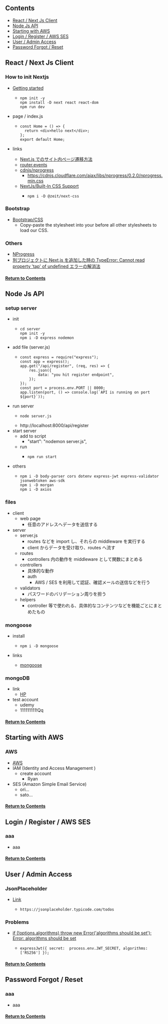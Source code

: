 <a id="contents"></a>

## Contents

- [React / Next Js Client](#sec02)
- [Node Js API](#sec03)
- [Starting with AWS](#sec04)
- [Login / Register / AWS SES](#sec05)
- [User / Admin Access](#sec06)
- [Password Forgot / Reset](#sec07)

<a id="#sec02"></a>

## React / Next Js Client

### How to init Nextjs

- [Getting started](https://nextjs.org/docs/getting-started)

  - ```
    npm init -y
    npm install -D next react react-dom
    npm run dev
    ```

- page / index.js

  - ```
    const Home = () => {
      return <div>hello next</div>;
    };
    export default Home;
    ```

- links
  - [Next.js でのサイト内ページ遷移方法](https://qiita.com/IYA_UFO/items/f13577bad7dd9ef1ae89)
  - [router.events](https://nextjs.org/docs/api-reference/next/router#routerevents)
  - [cdnjs/nprogress](https://cdnjs.com/libraries/nprogress)
    - https://cdnjs.cloudflare.com/ajax/libs/nprogress/0.2.0/nprogress.min.css
  - [NextJs/Built-In CSS Support](https://nextjs.org/docs/basic-features/built-in-css-support)
    - ```
      npm i -D @zeit/next-css
      ```

### Bootstrap

- [Bootstrap/CSS](https://getbootstrap.com/docs/5.0/getting-started/introduction/#css)
  - Copy-paste the stylesheet <link> into your <head> before all other stylesheets to load our CSS.

### Others

- [NProgress](https://www.npmjs.com/package/nprogress)
- [別プロジェクトに Next.js を追加した時の TypeError: Cannot read property 'tap' of undefined エラーの解消法](https://qiita.com/faronan/items/a017d53a8405a44544f2)

#### [Return to Contents](#contents)

<a id="#sec03"></a>

## Node Js API

### setup server

- init
  - ```
    cd server
    npm init -y
    npm i -D express nodemon
    ```
- add file (server.js)
  - ```
    const express = require("express");
    const app = express();
    app.get("/api/register", (req, res) => {
        res.json({
            data: "you hit register endpoint",
        });
    });
    const port = process.env.PORT || 8000;
    app.listen(port, () => console.log(`API is running on port ${port}`));
    ```
- run server
  - ```
    node server.js
    ```
  - http://localhost:8000/api/register
- start server
  - add to script
    - "start": "nodemon server.js",
  - run
    - ```
      npm run start
      ```
- others
  - ```
    npm i -D body-parser cors dotenv express-jwt express-validator jsonwebtoken aws-sdk
    npm i -D morgan
    npm i -D axios
    ```

### files

- client
  - web page
    - 任意のアドレスへデータを送信する
- server
  - server.js
    - routes などを import し、それらの middleware を実行する
    - client からデータを受け取り、routes へ流す
  - routes
    - controllers 内の動作を middleware として関数にまとめる
  - controllers
    - 具体的な動作
    - auth
      - AWS / SES を利用して認証、確認メールの送信などを行う
  - validators
    - パスワードのバリデーション周りを担う
  - helpers
    - controller 等で使われる、具体的なコンテンツなどを機能ごとにまとめたもの

### mongoose

- install

  - ```
    npm i -D mongoose
    ```

- links
  - [mongoose](https://mongoosejs.com/)

### mongoDB

- link
  - [HP](https://cloud.mongodb.com/)
- test account
  - udemy
  - 111111111!Qq

#### [Return to Contents](#contents)

<a id="#sec04"></a>

## Starting with AWS

### AWS

- [AWS](https://us-east-2.console.aws.amazon.com/)
- IAM (Identity and Access Management )
  - create account
    - Ryan
- SES (Amazon Simple Email Service)
  - ori...
  - sato...

#### [Return to Contents](#contents)

<a id="#sec05"></a>

## Login / Register / AWS SES

### aaa

- aaa

#### [Return to Contents](#contents)

<a id="#sec06"></a>

## User / Admin Access

### JsonPlaceholder

- [Link](https://jsonplaceholder.typicode.com/)
  - ```
    https://jsonplaceholder.typicode.com/todos
    ```

### Problems

- [if (!options.algorithms) throw new Error('algorithms should be set'); Error: algorithms should be set](https://stackoverflow.com/questions/62665636/if-options-algorithms-throw-new-erroralgorithms-should-be-set-error-alg)
  - ```
    expressJwt({ secret:  process.env.JWT_SECRET, algorithms: ['RS256'] });
    ```

#### [Return to Contents](#contents)

<a id="#sec07"></a>

## Password Forgot / Reset

### aaa

- aaa

#### [Return to Contents](#contents)
